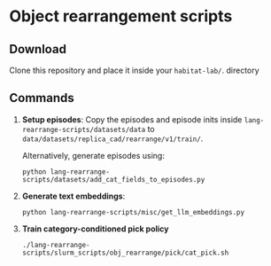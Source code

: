 Object rearrangement scripts
==============================

## Download 
Clone this repository and place it inside your `habitat-lab/`. directory

## Commands
1. **Setup episodes**: Copy the episodes and episode inits inside `lang-rearrange-scripts/datasets/data` to `data/datasets/replica_cad/rearrange/v1/train/`.

    Alternatively, generate episodes using:
    ```
    python lang-rearrange-scripts/datasets/add_cat_fields_to_episodes.py
    ```

2. **Generate text embeddings**: 
    ```
    python lang-rearrange-scripts/misc/get_llm_embeddings.py
    ```


3. **Train category-conditioned pick policy**
    ```
    ./lang-rearrange-scripts/slurm_scripts/obj_rearrange/pick/cat_pick.sh
    ```
